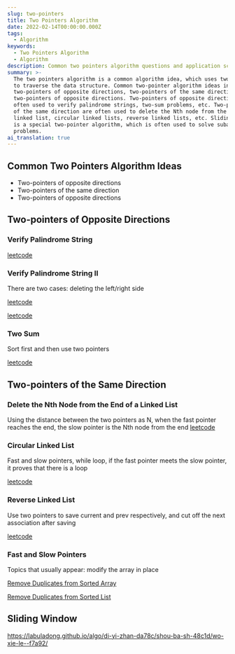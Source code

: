 ```yaml
---
slug: two-pointers
title: Two Pointers Algorithm
date: 2022-02-14T00:00:00.000Z
tags:
  - Algorithm
keywords:
  - Two Pointers Algorithm
  - Algorithm
description: Common two pointers algorithm questions and application scenarios
summary: >-
  The two pointers algorithm is a common algorithm idea, which uses two pointers
  to traverse the data structure. Common two-pointer algorithm ideas include
  two-pointers of opposite directions, two-pointers of the same direction, and
  two-pointers of opposite directions. Two-pointers of opposite directions are
  often used to verify palindrome strings, two-sum problems, etc. Two-pointers
  of the same direction are often used to delete the Nth node from the end of a
  linked list, circular linked lists, reverse linked lists, etc. Sliding window
  is a special two-pointer algorithm, which is often used to solve subarray
  problems.
ai_translation: true
---
```


## Common Two Pointers Algorithm Ideas

- Two-pointers of opposite directions
- Two-pointers of the same direction
- Two-pointers of opposite directions

## Two-pointers of Opposite Directions

### Verify Palindrome String

[leetcode](https://leetcode-cn.com/submissions/detail/242684649/)

### Verify Palindrome String Ⅱ

There are two cases: deleting the left/right side

[leetcode](https://leetcode-cn.com/submissions/detail/266790789/)

[leetcode](https://leetcode-cn.com/submissions/detail/414370289/)

### Two Sum

Sort first and then use two pointers

[leetcode](https://leetcode-cn.com/submissions/detail/266792046/)

## Two-pointers of the Same Direction

### Delete the Nth Node from the End of a Linked List

Using the distance between the two pointers as N, when the fast pointer reaches the end, the slow pointer is the Nth node from the end
[leetcode](https://leetcode-cn.com/problems/remove-nth-node-from-end-of-list/description/)

### Circular Linked List

Fast and slow pointers, while loop, if the fast pointer meets the slow pointer, it proves that there is a loop

[leetcode](https://leetcode-cn.com/submissions/detail/266797412/)

### Reverse Linked List

Use two pointers to save current and prev respectively, and cut off the next association after saving

[leetcode](https://leetcode-cn.com/submissions/detail/268415457/)

### Fast and Slow Pointers

Topics that usually appear: modify the array in place

[Remove Duplicates from Sorted Array](https://leetcode-cn.com/problems/remove-duplicates-from-sorted-array/description/)

[Remove Duplicates from Sorted List](https://leetcode-cn.com/problems/remove-duplicates-from-sorted-list/description/)

## Sliding Window

https://labuladong.github.io/algo/di-yi-zhan-da78c/shou-ba-sh-48c1d/wo-xie-le--f7a92/
